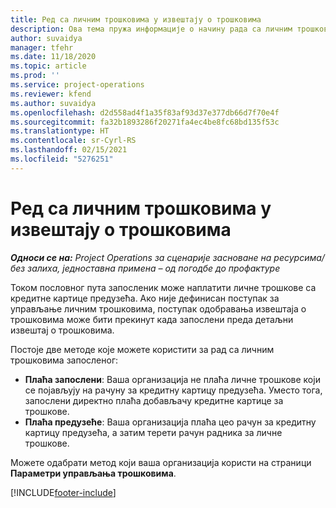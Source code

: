 ```yaml
---
title: Ред са личним трошковима у извештају о трошковима
description: Ова тема пружа информације о начину рада са личним трошковима које су остварили запослен на пословним путовањима.
author: suvaidya
manager: tfehr
ms.date: 11/18/2020
ms.topic: article
ms.prod: ''
ms.service: project-operations
ms.reviewer: kfend
ms.author: suvaidya
ms.openlocfilehash: d2d558ad4f1a35f83af93d37e377db66d7f70e4f
ms.sourcegitcommit: fa32b1893286f20271fa4ec4be8fc68bd135f53c
ms.translationtype: HT
ms.contentlocale: sr-Cyrl-RS
ms.lasthandoff: 02/15/2021
ms.locfileid: "5276251"
---
```

# <a name="work-with-personal-expenses-on-an-expense-report"></a>Ред са личним трошковима у извештају о трошковима

_**Односи се на:** Project Operations за сценарије засноване на ресурсима/без залиха, једноставна примена – од погодбе до профактуре_

Током пословног пута запосленик може наплатити личне трошкове са кредитне картице предузећа. Ако није дефинисан поступак за управљање личним трошковима, поступак одобравања извештаја о трошковима може бити прекинут када запослени преда детаљни извештај о трошковима.

Постоје две методе које можете користити за рад са личним трошковима запосленог:

  - **Плаћа запослени**: Ваша организација не плаћа личне трошкове који се појављују на рачуну за кредитну картицу предузећа. Уместо тога, запослени директно плаћа добављачу кредитне картице за трошкове. 
  - **Плаћа предузеће**: Ваша организација плаћа цео рачун за кредитну картицу предузећа, а затим терети рачун радника за личне трошкове.

Можете одабрати метод који ваша организација користи на страници **Параметри управљања трошковима**.


[!INCLUDE[footer-include](../includes/footer-banner.md)]